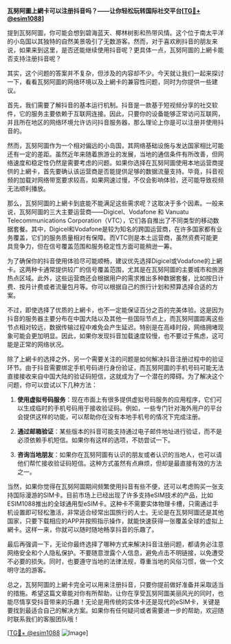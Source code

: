 **瓦努阿圖上網卡可以注册抖音吗？——让你轻松玩转国际社交平台[[TG💪+ @esim1088](https://t.me/s/esim1088)]**

提到瓦努阿圖，你可能会想到碧海蓝天、椰林树影和热带风情。这个位于南太平洋的小岛国以其独特的自然美景吸引了无数游客。然而，对于喜欢刷抖音的朋友来说，如果来到这里，是否还能继续使用抖音呢？更具体一点，瓦努阿圖的上網卡能否支持注册抖音呢？

其实，这个问题的答案并不复杂，但涉及的内容却不少。今天就让我们一起来探讨一下，看看瓦努阿圖的网络环境以及上網卡的兼容性问题，同时为你提供一些建议。

首先，我们需要了解抖音的基本运行机制。抖音是一款基于短视频分享的社交软件，它的服务主要依赖于互联网连接。因此，只要你的设备能够正常访问互联网，并且所在地区的网络环境允许访问抖音服务器，那么理论上你是可以注册并使用抖音的。

然而，瓦努阿圖作为一个相对偏远的小岛国，其网络基础设施与发达国家相比可能还有一定的差距。虽然近年来随着旅游业的发展，当地的通信条件有所改善，但网络速度和稳定性仍然是需要考虑的问题。如果你选择在瓦努阿圖使用本地运营商提供的上網卡，首先要确认该运营商是否能提供足够的数据流量支持。毕竟，抖音视频的加载对网络带宽要求较高，如果网速过慢，不仅会影响体验，还可能导致视频无法顺利播放。

那么，瓦努阿圖的上網卡到底能不能满足这些需求呢？这取决于多个因素。一般来说，瓦努阿圖的三大主要运营商——Digicel、Vodafone 和 Vanuatu Telecommunications Corporation（VTC），它们各自推出了不同类型的移动数据套餐。其中，Digicel和Vodafone是较为知名的跨国运营商，在许多国家都有业务覆盖，它们的服务质量相对有保障。而VTC则是本土运营商，虽然资费可能更具竞争力，但在信号覆盖范围和服务稳定性方面可能稍逊一筹。

为了确保你的抖音使用体验尽可能顺畅，建议优先选择Digicel或Vodafone的上網卡。这两种卡通常提供较广的信号覆盖范围，尤其是在瓦努阿圖的主要城市和旅游热点区域。此外，这些运营商还会根据用户的需求推出多种数据套餐，比如按日计费、按月计费或者流量包月等。你可以根据自己的旅行计划和预算选择合适的方案。

不过，即使选择了优质的上網卡，也不一定能保证百分之百的完美体验。这是因为抖音的服务器主要分布在中国大陆以及其他一些国际节点上，而瓦努阿圖距离这些节点相对较远，数据传输过程中难免会产生延迟。特别是在高峰时段，网络拥堵现象可能会更加明显。因此，如果你发现抖音加载速度较慢，也不要过于焦虑，这可能是正常的网络状况。

除了上網卡的选择之外，另一个需要关注的问题是如何解决抖音注册过程中的验证环节。由于抖音需要绑定手机号码进行身份验证，而瓦努阿圖的手机号码可能无法直接接收来自中国大陆的验证码短信，这就成为了一个潜在的障碍。为了解决这个问题，你可以尝试以下几种方法：

1. **使用虚拟号码服务**：现在市面上有很多提供虚拟号码服务的应用程序，它们可以生成临时的手机号码用于接收验证码。例如，一些专门针对海外用户的平台会提供这样的功能，可以帮助你在没有本地手机号的情况下完成注册。

2. **通过邮箱验证**：某些版本的抖音可能支持通过电子邮件地址进行验证，而不是必须依赖手机短信。如果你有这样的选项，不妨尝试一下。

3. **咨询当地朋友**：如果你在瓦努阿圖有认识的朋友或者认识的当地人，也可以请他们帮忙接收验证码短信。这种方式虽然有点麻烦，但却是最直接有效的方法之一。

当然，如果你觉得在瓦努阿圖期间频繁使用抖音有些不便，还可以考虑购买一张支持国际漫游的SIM卡。目前市场上已经出现了许多支持eSIM技术的产品，比如ESIM1088推出的全球通用型eSIM卡。这种卡不需要实体物理卡槽，只需通过手机设置即可轻松激活，非常适合经常出国旅行的人士。无论是在瓦努阿圖还是其他国家，只要下载相应的APP并按照指示操作，就能快速获得一张覆盖全球的虚拟上網卡。这样一来，你就可以随时随地畅享抖音的乐趣了。

最后再强调一下，无论你最终选择了哪种方式来解决抖音注册问题，都请务必注意网络安全和个人隐私保护。不要随意泄露个人信息，避免点击不明链接，以免遭受不必要的损失。同时，也要遵守当地的法律法规，尊重当地的风俗习惯，做一个文明守法的游客。

总之，瓦努阿圖的上網卡完全可以用来注册抖音，只要你提前做好准备并采取适当的措施。希望这篇文章能对你有所帮助，让你在享受瓦努阿圖美丽风光的同时，也能尽情享受抖音带来的乐趣！无论是用传统的实体卡还是现代的eSIM卡，关键是要找到最适合自己的解决方案。如果你有任何疑问或者需要进一步的帮助，欢迎随时联系我们的客服团队哦！

[[TG💪+ @esim1088](https://t.me/s/esim1088) ![Image](https://i.postimg.cc/4NQfJmqS/Snipaste-2025-05-13-00-14-12.png)]